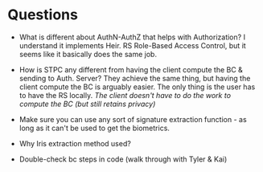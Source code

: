 # Questions
* What is different about AuthN-AuthZ that helps with Authorization? I understand it implements Heir. RS Role-Based Access Control, but it seems like it basically does the same job.
* How is STPC any different from having the client compute the BC & sending to Auth. Server? They achieve the same thing, but having the client compute the BC is arguably easier. The only thing is the user has to have the RS locally.
*The client doesn't have to do the work to compute the BC (but still retains privacy)*

* Make sure you can use any sort of signature extraction function - as long as it can't be used to get the biometrics.
* Why Iris extraction method used?
* Double-check bc steps in code (walk through with Tyler & Kai)